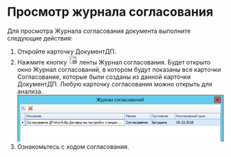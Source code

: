 # Просмотр журнала согласования

Для просмотра Журнала согласования документа выполните следующие действия:

1. Откройте карточку ДокументДП.
2. Нажмите кнопку ![](img/Buttons/Log_Approval.png) ленты Журнал согласования. Будет открыто окно Журнал согласований, в котором будут показаны все карточки Согласование, которые были созданы из данной карточки ДокументДП. Любую карточку согласования можно открыть для анализа.      
   ![Журнал согласований](img/Log_Approval.png "Журнал согласований")
3. Ознакомьтесь с ходом согласования.